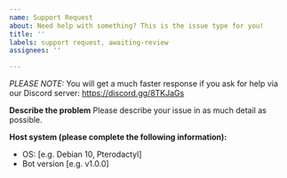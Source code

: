 ```yaml
---
name: Support Request
about: Need help with something? This is the issue type for you!
title: ''
labels: support request, awaiting-review
assignees: ''

---
```

*PLEASE NOTE:* You will get a much faster response if you ask for help via our Discord server: https://discord.gg/8TKJaGs

**Describe the problem**
Please describe your issue in as much detail as possible.

**Host system (please complete the following information):**
 - OS: [e.g. Debian 10, Pterodactyl]
 - Bot version [e.g. v1.0.0]
